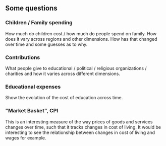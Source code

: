 ## Some questions


### Children / Family spending

How much do children cost / how much do people spend on family. How does it vary across regions and other dimensions. 
How has that changed over time and some guesses as to why.


### Contributions

What people give to educational / political / religious organizations / charities and how it varies across 
different dimensions.


### Educational expenses

Show the evolution of the cost of education across time.


### "Market Basket", CPI

This is an interesting measure of the way prices of goods and services changes over time, such that it tracks 
changes in cost of living. It would be interesting to see the relationship between changes in cost of living and 
wages for example.
